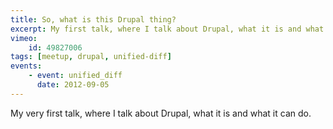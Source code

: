 ```yaml
---
title: So, what is this Drupal thing?
excerpt: My first talk, where I talk about Drupal, what it is and what it can do.
vimeo:
    id: 49827006
tags: [meetup, drupal, unified-diff]
events:
    - event: unified_diff
      date: 2012-09-05
---
```

My very first talk, where I talk about Drupal, what it is and what it can do.
